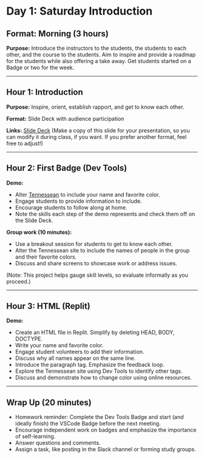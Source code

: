 # Day 1: Saturday Introduction

## Format: Morning (3 hours)

**Purpose:**
Introduce the instructors to the students, the students to each other, and the course to the students. Aim to inspire and provide a roadmap for the students while also offering a take away. Get students started on a Badge or two for the week.

---

## Hour 1: Introduction

**Purpose:** Inspire, orient, establish rapport, and get to know each other.

**Format:** Slide Deck with audience participation

**Links:** [Slide Deck](https://docs.google.com/presentation/u/0/d/16vqamNEAx1HQEhe3TdqZlV0AcUnNY2QNNx_eU7BClUY/edit) (Make a copy of this slide for your presentation, so you can modify it during class, if you want. If you prefer another format, feel free to adjust!)

---

## Hour 2: First Badge (Dev Tools)

**Demo:**

- Alter [Tennessean](https://www.tennessean.com/) to include your name and favorite color.
- Engage students to provide information to include.
- Encourage students to follow along at home.
- Note the skills each step of the demo represents and check them off on the Slide Deck.

**Group work (10 minutes):**

- Use a breakout session for students to get to know each other.
- Alter the Tennessean site to include the names of people in the group and their favorite colors.
- Discuss and share screens to showcase work or address issues.

(Note: This project helps gauge skill levels, so evaluate informally as you proceed.)

---

## Hour 3: HTML (Replit)

**Demo:**

- Create an HTML file in Replit. Simplify by deleting HEAD, BODY, DOCTYPE.
- Write your name and favorite color.
- Engage student volunteers to add their information.
- Discuss why all names appear on the same line.
- Introduce the paragraph tag. Emphasize the feedback loop.
- Explore the Tennessean site using Dev Tools to identify other tags.
- Discuss and demonstrate how to change color using online resources.

---

## Wrap Up (20 minutes)

- Homework reminder: Complete the Dev Tools Badge and start (and ideally finish) the VSCode Badge before the next meeting.
- Encourage independent work on badges and emphasize the importance of self-learning.
- Answer questions and comments.
- Assign a task, like posting in the Slack channel or forming study groups.
